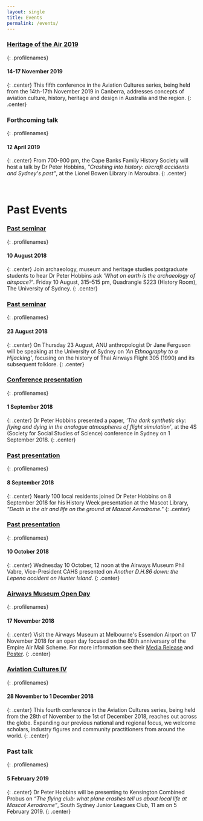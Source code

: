 ```yaml
---
layout: single
title: Events
permalink: /events/
---
```

### [Heritage of the Air 2019](/events/heritage-of-the-air-2019)
{: .profilenames}
#### 14-17 November 2019
{: .center}
This fifth conference in the Aviation Cultures series, being held from the 14th-17th November 2019 in Canberra, addresses concepts of aviation culture, history, heritage and design in Australia and the region.
{: .center}

### Forthcoming talk
{: .profilenames}
#### 12 April 2019
{: .center}
From 700-900 pm, the Cape Banks Family History Society will host a talk by Dr Peter Hobbins, _"Crashing into history: aircraft accidents and Sydney's past"_, at the Lionel Bowen Library in Maroubra.
{: .center}

<br>

# Past Events

### [Past seminar](/assets/pdfs/Seminar-Hobbins-2018.pdf)
{: .profilenames}
#### 10 August 2018
{: .center}
Join archaeology, museum and heritage studies postgraduate students to hear Dr Peter Hobbins ask _'What on earth is the archaeology of airspace?'_. Friday 10 August, 315–515 pm, Quadrangle S223 (History Room), The University of Sydney.
{: .center}

### [Past seminar](http://sydney.edu.au/arts/anthropology/about/seminars.shtml)
{: .profilenames}
#### 23 August 2018
{: .center}
On Thursday 23 August, ANU anthropologist Dr Jane Ferguson will be speaking at the University of Sydney on _'An Ethnography to a Hijacking'_, focusing on the history of Thai Airways Flight 305 (1990) and its subsequent folklore.
{: .center}

### [Conference presentation](https://convention2.allacademic.com/one/ssss/4s18/index.php?cmd=Online+Program+View+Paper&selected_paper_id=1392036&PHPSESSID=n8f5f3nrnermb1rs09g1vdtuf2)
{: .profilenames}
#### 1 September 2018
{: .center}
Dr Peter Hobbins presented a paper, _'The dark synthetic sky: flying and dying in the analogue atmospheres of flight simulation'_, at the 4S (Society for Social Studies of Science) conference in Sydney on 1 September 2018.
{: .center}

### [Past presentation](https://www.eventbrite.com.au/e/death-in-the-air-life-on-the-ground-at-mascot-aerodrome-tickets-44355051152 )
{: .profilenames}
#### 8 September 2018
{: .center}
Nearly 100 local residents joined Dr Peter Hobbins on 8 September 2018 for his History Week presentation at the Mascot Library, _"Death in the air and life on the ground at Mascot Aerodrome."_
{: .center}

### [Past presentation](http://www.airwaysmuseum.com)
{: .profilenames}
#### 10 October 2018
{: .center}
Wednesday 10 October, 12 noon at the Airways Museum
Phil Vabre, Vice-President CAHS presented on _Another D.H.86 down: the Lepena accident on Hunter Island._
{: .center}

### [Airways Museum Open Day](http://www.airwaysmuseum.com/)
{: .profilenames}
#### 17 November 2018
{: .center}
Visit the Airways Museum at Melbourne's Essendon Airport on 17 November 2018 for an open day focused on the 80th anniversary of the Empire Air Mail Scheme. For more information see their [Media Release](/assets/pdfs/MediaRelease-CAHSExhibition2018.pdf) and [Poster](/assets/images/CAHS-Open-Day-2018-poster-800.jpg).
{: .center}

### [Aviation Cultures IV](/events/aviation-cultures-4)
{: .profilenames}
#### 28 November to 1 December 2018
{: .center}
This fourth conference in the Aviation Cultures series, being held from the 28th of November to the 1st of December 2018, reaches out across the globe. Expanding our previous national and regional focus, we welcome scholars, industry figures and community practitioners from around the world.
{: .center}

### Past talk
{: .profilenames}
#### 5 February 2019
{: .center}
Dr Peter Hobbins will be presenting to Kensington Combined Probus on _“The flying club: what plane crashes tell us about local life at Mascot Aerodrome”_, South Sydney Junior Leagues Club, 11 am on 5 February 2019.
{: .center}